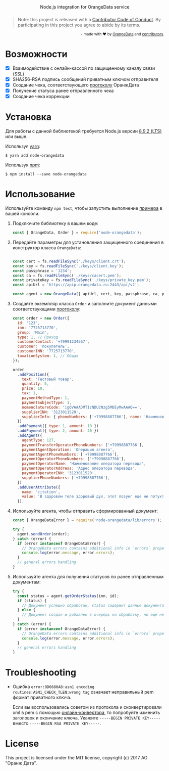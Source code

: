 <div align="center">Node.js integration for OrangeData service</div>


###  

> Note: this project is released with a [Contributor Code of Conduct](CODE_OF_CONDUCT.md). By participating in this project you agree to abide by its terms.

<div align="right">
  <sub>
    - made with ❤︎ by <a href="http://orangedata.ru/">OrangeData</a> and <a href="https://github.com/orangedata-official/node-orangedata/graphs/contributors">contributors</a>.
  </sub>
</div>

# Возможности
- [x] Взаимодействие с онлайн-кассой по защищенному каналу связи (SSL)
- [x] SHA256-RSA подпись сообщений приватным ключом отправителя
- [x] Создание чека, соответствующего [протоколу](https://github.com/orangedata-official/API) ОранжДата
- [x] Получение статуса ранее отправленного чека
- [X] Создание чека коррекции

# Установка

Для работы с данной библиотекой требуется Node.js версии [8.9.2 (LTS)](https://nodejs.org/en/) или выше.

Используя [yarn](https://yarnpkg.com):

    $ yarn add node-orangedata

Используя [npm](https://www.npmjs.com):

    $ npm install --save node-orangedata

# Использование
Используйте команду `npm test`, чтобы запустить выполнение [примера](./examples/index.js) в вашей консоли.

1. Подключите библиотеку в вашем коде:

    ```javascript
    const { OrangeData, Order } = require('node-orangedata');
    ```

1. Передайте параметры для установления защищенного соединения в конструктор класса `OrangeData`:

    ```javascript

    const cert = fs.readFileSync('./keys/client.crt');
    const key = fs.readFileSync('./keys/client.key');
    const passphrase = '1234';
    const ca = fs.readFileSync('./keys/cacert.pem');
    const privateKey = fs.readFileSync('./keys/private_key.pem');
    const apiUrl = 'https://apip.orangedata.ru:2443/api/v2';

    const agent = new OrangeData({ apiUrl, cert, key, passphrase, ca, privateKey });
    ```

1. Создайте экземпляр класса `Order` и заполните документ данными соответствующими [протоколу](https://github.com/orangedata-official/API):

    ```javascript
    const order = new Order({
      id: '123',
      inn: '7725713770',
      group: 'Main',
      type: 1, // Приход
      customerContact: '+79991234567',
      customer: 'покупатель',
      customerINN: '7725713770',
      taxationSystem: 1, // Общая
    });

    order
      .addPosition({
        text: 'Тестовый товар',
        quantity: 5,
        price: 10,
        tax: 1,
        paymentMethodType: 1,
        paymentSubjectType: 1,
        nomenclatureCode: 'igQVAAADMTIzNDU2Nzg5MDEyMwAAAQ==',
        supplierINN: '3123011520',
        supplierInfo: { phoneNumbers: ['+79998887766'], name: 'Наименование поставщика' },
      })
      .addPayment({ type: 1, amount: 10 })
      .addPayment({ type: 2, amount: 40 })
      .addAgent({
        agentType: 127,
        paymentTransferOperatorPhoneNumbers: ['+79998887766'],
        paymentAgentOperation: 'Операция агента',
        paymentAgentPhoneNumbers: ['+79998887766'],
        paymentOperatorPhoneNumbers: ['+79998887766'],
        paymentOperatorName: 'Наименование оператора перевода',
        paymentOperatorAddress: 'Адрес оператора перевода',
        paymentOperatorINN: '3123011520',
        supplierPhoneNumbers: ['+79998887766'],
      })
      .addUserAttribute({
        name: 'citation',
        value: 'В здоровом теле здоровый дух, этот лозунг еще не потух!',
      });

    ```

1. Используйте агента, чтобы отправить сформированный документ:

    ```javascript
    const { OrangeDataError } = require('node-orangedata/lib/errors');

    try {
      agent.sendOrder(order);
    } catch (error) {
      if (error instanceof OrangeDataError) {
        // OrangeData errors contains additional info in `errors` property of type Array
        console.log(error.message, error.errors);
      }
      // general errors handling
    }

    ```

1. Используйте агента для получения статусов по ранее отправленным документам:

    ```javascript
    try {
      const status = agent.getOrderStatus(inn, id);
      if (status) {
        // Документ успешно обработан, status содержит данные документа
      } else {
        // Документ создан и добавлен в очередь на обработку, но еще не обработан
      }
    } catch (error) {
      if (error instanceof OrangeDataError) {
        // OrangeData errors contains additional info in `errors` property of type Array
        console.log(error.message, error.errors);
      }
      // general errors handling
    }

    ```

# Troubleshooting

* Ошибка `error:0D0680A8:asn1 encoding routines:ASN1_CHECK_TLEN:wrong tag` означает неправильный pem формат приватного ключа.

  Если вы воспользовались советом из протокола и сконвертировали xml в pem с помощью [онлайн-конвертора](https://superdry.apphb.com/tools/online-rsa-key-converter), то попробуйте изменить заголовок и окончание ключа.
  Укажите `-----BEGIN PRIVATE KEY-----` вместо `-----BEGIN RSA PRIVATE KEY-----`.

# License

This project is licensed under the MIT license, copyright (c) 2017 АО "Оранж Дата".
